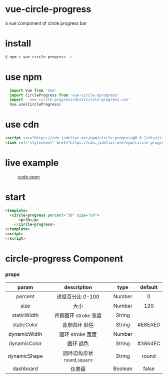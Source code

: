 # vue-circle-progress
a vue component of circle progress bar

# install
 ```bash
 $ npm i vue-circle-progress -s
 ```
 
# use npm
```js
  import Vue from 'Vue'
  import CircleProgress from 'vue-circle-xprogress'
  import  'vue-circle-progress/dist/circle-progress.css'
  Vue.use(CircleProgress)
```

# use cdn
```html
<script src="https://cdn.jsdelivr.net/npm/circle-progress@0.0.1/dist/circle-progress.min.js"></script>
<link ref="stylesheet" href="https://cdn.jsdelivr.net/npm/circle-progress@0.0.1/dist/circle-progress.css"></script>
```
# live example
> [code open](https://codepen.io/zhoulin/pen/ajRzBL)


# start
```html
<template>
  <circle-progress percent="30" size="60">
      <p>30</p>
    </circle-progress>
</template>
<script>
</script>
```

# circle-progress Component
### props
| param | description | type | default |
| :-: | :-: | :-: | :-: |
| percent | 进度百分比 0-100 | Number | 0 |
| size | 大小 | Number | 120 |
| staticWidth | 背景圆环 stroke 宽度 | String |  |
| staticColor | 背景圆环 颜色 | String | #E8EAED |
| dynamicWidth | 圆环 stroke 宽度 | Number |  |
| dynamicColor | 圆环 颜色 | String | #3864EC |
| dynamicShape | 圆环边角形状 ```round```,```square``` | String | round |
| dashboard | 仪表盘 | Boolean | false |

